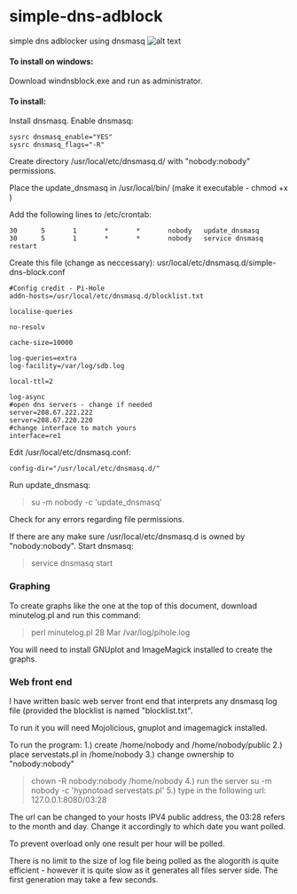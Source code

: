 # simple-dns-adblock
simple dns adblocker using dnsmasq
![alt text](https://github.com/wilyarti/simple-dns-adblock/raw/master/2018-03-07_10.dat.jpg)

#### To install on windows:

Download windnsblock.exe and run as administrator.

#### To install:
Install dnsmasq. Enable dnsmasq:
```
sysrc dnsmasq_enable="YES"
sysrc dnsmasq_flags="-R"
```
Create directory /usr/local/etc/dnsmasq.d/ with "nobody:nobody" permissions. 

Place the update_dnsmasq in /usr/local/bin/ (make it executable - chmod +x )

Add the following lines to /etc/crontab:
```
30      5       1       *       *       nobody   update_dnsmasq
30      5       1       *       *       nobody   service dnsmasq restart
```

Create this file (change as neccessary):
usr/local/etc/dnsmasq.d/simple-dns-block.conf 
```
#Config credit - Pi-Hole
addn-hosts=/usr/local/etc/dnsmasq.d/blocklist.txt

localise-queries

no-resolv

cache-size=10000

log-queries=extra
log-facility=/var/log/sdb.log

local-ttl=2

log-async
#open dns servers - change if needed
server=208.67.222.222
server=208.67.220.220
#change interface to match yours
interface=re1
```
Edit /usr/local/etc/dnsmasq.conf:
```
config-dir="/usr/local/etc/dnsmasq.d/"
```
Run update_dnsmasq:
> su -m nobody -c 'update_dnsmasq'

Check for any errors regarding file permissions.

If there are any make sure /usr/local/etc/dnsmasq.d is owned by "nobody:nobody".
Start dnsmasq:
> service dnsmasq start

### Graphing
To create graphs like the one at the top of this document, download minutelog.pl and run this command:
> perl minutelog.pl 28 Mar /var/log/pihole.log

You will need to install GNUplot and ImageMagick installed to create the graphs.

### Web front end
I have written basic web server front end that interprets any dnsmasq log file (provided the blocklist is named "blocklist.txt".

To run it you will need Mojolicious, gnuplot and imagemagick installed.

To run the program:
1.) create /home/nobody and /home/nobody/public
2.) place servestats.pl in /home/nobody
3.) change ownership to "nobody:nobody" 
> chown -R nobody:nobody /home/nobody
4.) run the server
> su -m nobody -c 'hypnotoad servestats.pl'
5.) type in the following url:
> 127.0.0.1:8080/03:28

The url can be changed to your hosts IPV4 public address, the 03:28 refers to the month and day. Change it accordingly to which date you want polled.

To prevent overload only one result per hour will be polled. 

There is no limit to the size of log file being polled as the alogorith is quite efficient - however it is quite slow as it generates all files server side. The first generation may take a few seconds.

